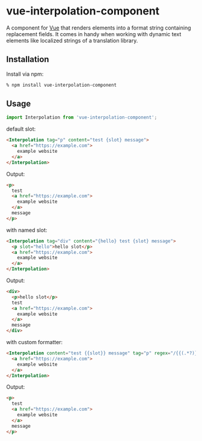 # vue-interpolation-component

A component for [Vue][1] that renders elements into a format string containing replacement fields. It comes in handy when working with dynamic text elements like localized strings of a translation library.

## Installation

Install via npm:

```bash
% npm install vue-interpolation-component
```

## Usage

```javascript
import Interpolation from 'vue-interpolation-component';
```

default slot:

```html
<Interpolation tag="p" content="test {slot} message">
  <a href="https://example.com">
    example website
  </a>
</Interpolation>
```

Output:

```html
<p>
  test
  <a href="https://example.com">
    example website
  </a>
  message
</p>
```

with named slot:

```html
<Interpolation tag="div" content="{hello} test {slot} message">
  <p slot="hello">hello slot</p>
  <a href="https://example.com">
    example website
  </a>
</Interpolation>
```

Output:

```html
<div>
  <p>hello slot</p>
  test
  <a href="https://example.com">
    example website
  </a>
  message
</div>
```

with custom formatter:

```html
<Interpolation content="test {{slot}} message" tag="p" regex="/{{(.*?)}}/g">
  <a href="https://example.com">
    example website
  </a>
</Interpolation>
```

Output:

```html
<p>
  test
  <a href="https://example.com">
    example website
  </a>
  message
</p>
```

[1]: https://vuejs.org
